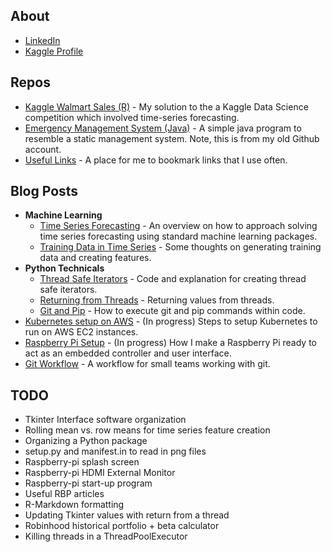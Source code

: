 ## About

* [LinkedIn](https://www.linkedin.com/in/nicolas-alvarez-9a2061112/)
* [Kaggle Profile](https://www.kaggle.com/npa02012)

## Repos

* [Kaggle Walmart Sales (R)](https://github.com/npa02012/kaggle_walmart_sales) - My solution to the a Kaggle Data Science competition which involved time-series forecasting.
* [Emergency Management System (Java)](https://github.com/npa1994/351-EMS) - A simple java program to resemble a static management system. Note, this is from my old Github account.
* [Useful Links](https://github.com/npa02012/blog_posts/tree/master/useful_links) - A place for me to bookmark links that I use often. 

## Blog Posts

* **Machine Learning**
	* [Time Series Forecasting](https://github.com/npa02012/blog_posts/tree/master/time_series) - An overview on how to approach solving time series forecasting using standard machine learning packages.
	* [Training Data in Time Series](https://github.com/npa02012/blog_posts/tree/master/ts_training_data) - Some thoughts on generating training data and creating features.
* **Python Technicals**
	* [Thread Safe Iterators](https://github.com/npa02012/blog_posts/tree/master/thread_safe_iterator) - Code and explanation for creating thread safe iterators.
	* [Returning from Threads](https://github.com/npa02012/blog_posts/tree/master/returning_from_threads) - Returning values from threads.
	* [Git and Pip](https://github.com/npa02012/blog_posts/tree/master/git_pip_in_python) - How to execute git and pip commands within code.
* [Kubernetes setup on AWS](https://github.com/npa02012/blog_posts/tree/master/k8s_aws_setup) - (In progress) Steps to setup Kubernetes to run on AWS EC2 instances.
* [Raspberry Pi Setup](https://github.com/npa02012/blog_posts/tree/master/rbp_setup) - (In progress) How I make a Raspberry Pi ready to act as an embedded controller and user interface.
* [Git Workflow](https://github.com/npa02012/blog_posts/tree/master/git_workflow) - A workflow for small teams working with git.


## TODO

* Tkinter Interface software organization
* Rolling mean vs. row means for time series feature creation
* Organizing a Python package
* setup.py and manifest.in to read in png files
* Raspberry-pi splash screen
* Raspberry-pi HDMI External Monitor
* Raspberry-pi start-up program
* Useful RBP articles
* R-Markdown formatting
* Updating Tkinter values with return from a thread
* Robinhood historical portfolio + beta calculator
* Killing threads in a ThreadPoolExecutor